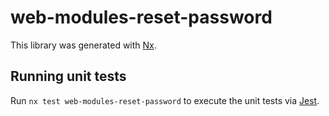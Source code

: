 # web-modules-reset-password

This library was generated with [Nx](https://nx.dev).

## Running unit tests

Run `nx test web-modules-reset-password` to execute the unit tests via [Jest](https://jestjs.io).
